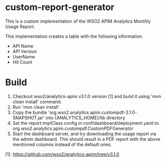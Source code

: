 # custom-report-generator

This is a custom implementation of the WSO2 APIM Analytics Monthly Usage Report.

This implementation creates a table with the following information.

* API Name
* API Version
* UserName
* Hit Count

# Build

1) Checkout wso2/analytics-apim v3.1.0 version [1] and build it using 'mvn clean install' command.
2) Run 'mvn clean install'.
3) Copy the bundle 'org.wso2.analytics.apim.custompdf-3.1.0-SNAPSHOT.jar' into {ANALYTICS_HOME}/lib
 directory
4) Set the report:implClass config in conf/dashboard/deployment.yaml to org.wso2.analytics.apim.custompdf.CustomPDFGenerator
5) Start the dashboard server, and try downloading the usage report via the admin dashboard. This should result in a PDF report with the above mentioned columns instead of the default ones. 

[1]. https://github.com/wso2/analytics-apim/tree/v3.1.0